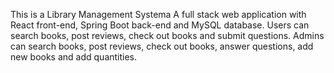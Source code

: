 This is a Library Management Systema 
A full stack web application with React front-end, Spring Boot back-end and MySQL database.
Users can search books, post reviews, check out books and submit questions.
Admins can search books, post reviews, check out books, answer questions, add new books and add quantities.
